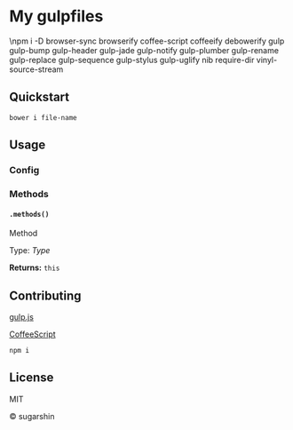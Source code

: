 # My gulpfiles

\npm i -D browser-sync browserify coffee-script coffeeify debowerify gulp gulp-bump gulp-header gulp-jade gulp-notify gulp-plumber gulp-rename gulp-replace gulp-sequence gulp-stylus gulp-uglify nib require-dir vinyl-source-stream

## Quickstart

```shell
bower i file-name
```

## Usage

### Config

### Methods

#### `.methods()`

Method

Type: *Type*

**Returns:** `this`

## Contributing

[gulp.js](//gulpjs.com/)

[CoffeeScript](//coffeescript.org/)

```shell
npm i
```

## License

MIT

© sugarshin
